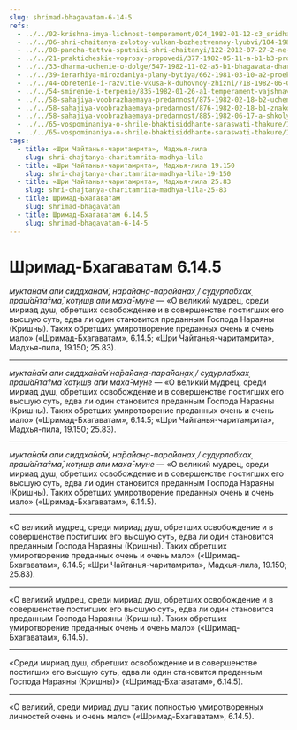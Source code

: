 ```yaml
---
slug: shrimad-bhagavatam-6-14-5
refs:
  - ../../02-krishna-imya-lichnost-temperament/024_1982-01-12-c3_sridharmj_krishna_ojidaet_polnogo_samoposvyaweniya.md
  - ../../06-shri-chaitanya-zolotoy-vulkan-bozhestvennoy-lyubvi/104-1982-01-24-b1-velikaya-milost-svyatyh-stop-shri-gaurangi.md
  - ../../08-pancha-tattva-sputniki-shri-chaitanyi/122-2012-07-27-2-ne-daty-ontologiya-pancha-tattvy.md
  - ../../21-prakticheskie-voprosy-propovedi/377-1982-05-11-a-b1-b3-propoved-v-sfere-obrazovaniya-soderzhit-opasnost-konflikta-s-pravitelstvom-i-studencheskimi-soobshhestvami.md
  - ../../33-dharma-uchenie-o-dolge/547-1982-11-02-a5-b1-bhagavata-dharma-osnovana-na-vlechenii-k-absolyutnomu-tsentru-krasote-i-lyubvi.md
  - ../../39-ierarhiya-mirozdaniya-plany-bytiya/662-1981-03-10-a2-proekt-hrama-vedicheskogo-planetariya.md
  - ../../44-obretenie-i-razvitie-vkusa-k-duhovnoy-zhizni/718-1982-06-05-a3-podlinnyj-duhovnyj-vkus-vozmozhen-tolko-posle-stadii-nishthi.md
  - ../../54-smirenie-i-terpenie/835-1982-01-26-a1-temperament-vajshnava-sochetaet-smirenie-i-reshitelnost.md
  - ../../58-sahajiya-voobrazhaemaya-predannost/875-1982-02-18-b2-uchenie-o-madhura-rase-v-trudah-rupy-gosvami.md
  - ../../58-sahajiya-voobrazhaemaya-predannost/876-1982-02-18-b1-znakomstvo-s-udzhdzhvala-nilamani-tolko-v-obzornoj-forme.md
  - ../../58-sahajiya-voobrazhaemaya-predannost/885-1982-06-17-a-shkoly-sahadzhii-i-majavady-prizvany-izolirovat-zabluzhdayushhihsya-ot-vajshnavov.md
  - ../../65-vospominaniya-o-shrile-bhaktisiddhante-saraswati-thakure/1035-1982-01-01-a2-sarasvati-thakur-i-lalit-prasad.md
  - ../../65-vospominaniya-o-shrile-bhaktisiddhante-saraswati-thakure/1041-1983-03-02-hari-katha-na-den-yavleniya-shrily-sarasvati-thakura.md
tags:
  - title: «Шри Чайтанья-чаритамрита», Мадхья-лила
    slug: shri-chajtanya-charitamrita-madhya-lila
  - title: «Шри Чайтанья-чаритамрита», Мадхья-лила 19.150
    slug: shri-chajtanya-charitamrita-madhya-lila-19-150
  - title: «Шри Чайтанья-чаритамрита», Мадхья-лила 25.83
    slug: shri-chajtanya-charitamrita-madhya-lila-25-83
  - title: Шримад-Бхагаватам
    slug: shrimad-bhagavatam
  - title: Шримад-Бхагаватам 6.14.5
    slug: shrimad-bhagavatam-6-14-5
---
```


# Шримад-Бхагаватам 6.14.5

*мукта̄на̄м апи сиддха̄на̄м̇, на̄ра̄йан̣а-пара̄йан̣ах̣ / судурлабхах̣ праш́а̄нта̄тма̄, кот̣иш̣в апи маха̄-муне* — «О великий мудрец, среди мириад душ, обретших освобождение и в совершенстве постигших его высшую суть, едва ли один становится преданным Господа Нараяны (Кришны). Таких обретших умиротворение преданных очень и очень мало» («Шримад-Бхагаватам», 6.14.5; «Шри Чайтанья-чаритамрита», Мадхья-лила, 19.150; 25.83).

---

*мукта̄на̄м апи сиддха̄на̄м̇ на̄ра̄йан̣а-пара̄йан̣ах̣ / судурлабхах̣ праш́а̄нта̄тма̄ кот̣иш̣в апи маха̄-муне* — «О великий мудрец, среди мириад душ, обретших освобождение и в совершенстве постигших его высшую суть, едва ли один становится преданным Господа Нараяны (Кришны). Таких обретших умиротворение преданных очень и очень мало» («Шримад-Бхагаватам», 6.14.5; «Шри Чайтанья-чаритамрита», Мадхья-лила, 19.150; 25.83).

---

*мукта̄на̄м апи сиддха̄на̄м̇, на̄ра̄йан̣а-пара̄йан̣ах̣ / судурлабхах̣ праш́а̄нта̄тма̄, кот̣иш̣в апи маха̄-муне* — «О великий мудрец, среди мириад душ, обретших освобождение и в совершенстве постигших его высшую суть, едва ли один становится преданным Господа Нараяны (Кришны). Таких обретших умиротворение преданных очень и очень мало» («Шримад-Бхагаватам», 6.14.5).

---

«О великий мудрец, среди мириад душ, обретших освобождение и в совершенстве постигших его высшую суть, едва ли один становится преданным Господа Нараяны (Кришны). Таких обретших умиротворение преданных очень и очень мало» («Шримад-Бхагаватам», 6.14.5; «Шри Чайтанья-чаритамрита», Мадхья-лила, 19.150; 25.83).

---

«О великий мудрец, среди мириад душ, обретших освобождение и в совершенстве постигших его высшую суть, едва ли один становится преданным Господа Нараяны (Кришны). Таких обретших умиротворение преданных очень и очень мало» («Шримад-Бхагаватам», 6.14.5).

---

«Среди мириад душ, обретших освобождение и в совершенстве постигших его высшую суть, едва ли один становится преданным Господа Нараяны (Кришны)» («Шримад-Бхагаватам», 6.14.5).

---

«О великий, среди мириад душ таких полностью умиротворенных личностей очень и очень мало» («Шримад-Бхагаватам», 6.14.5).
